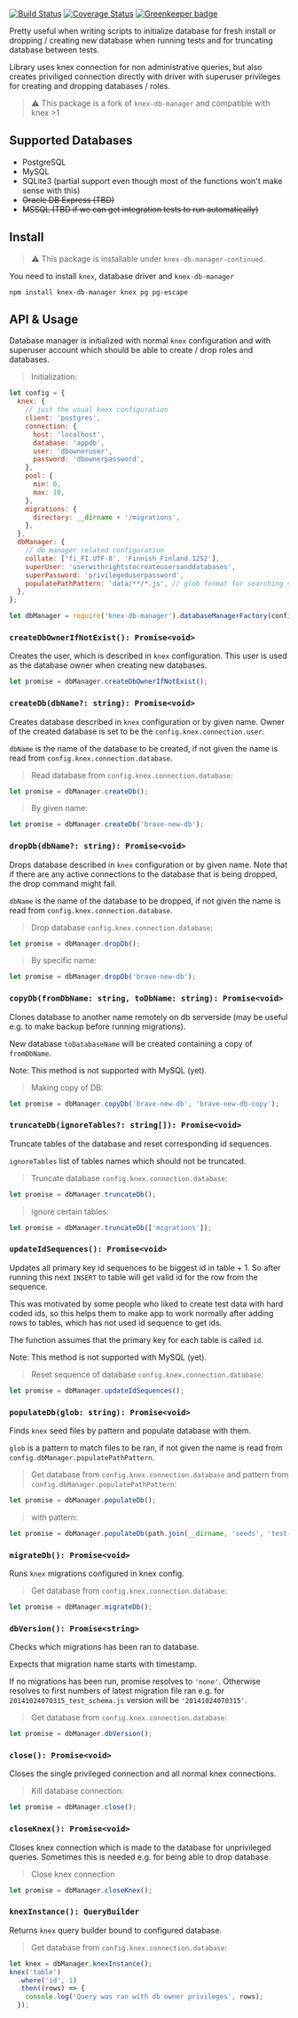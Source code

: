 [![Build Status](https://travis-ci.org/Vincit/knex-db-manager.svg?branch=master)](https://travis-ci.org/Vincit/knex-db-manager)
[![Coverage Status](https://coveralls.io/repos/github/Vincit/knex-db-manager/badge.svg?branch=master)](https://coveralls.io/github/Vincit/knex-db-manager?branch=master)
[![Greenkeeper badge](https://badges.greenkeeper.io/Vincit/knex-db-manager.svg)](https://greenkeeper.io/)

Pretty useful when writing scripts to initialize database for fresh install or
dropping / creating new database when running tests and for truncating database
between tests.

Library uses knex connection for non administrative queries, but also creates
priviliged connection directly with driver with superuser privileges for creating
and dropping databases / roles.

> ⚠️ This package is a fork of `knex-db-manager` and compatible with knex >1

## Supported Databases

- PostgreSQL
- MySQL
- SQLite3 (partial support even though most of the functions won't make sense with this)
- ~~Oracle DB Express (TBD)~~
- ~~MSSQL (TBD if we can get integration tests to run automatically)~~

## Install

> ⚠️ This package is installable under `knex-db-manager-continued`.

You need to install `knex`, database driver and `knex-db-manager`

```
npm install knex-db-manager knex pg pg-escape
```

## API & Usage

Database manager is initialized with normal `knex` configuration and with
superuser account which should be able to create / drop roles and databases.

> Initialization:

```js
let config = {
  knex: {
    // just the usual knex configuration
    client: 'postgres',
    connection: {
      host: 'localhost',
      database: 'appdb',
      user: 'dbowneruser',
      password: 'dbownerpassword',
    },
    pool: {
      min: 0,
      max: 10,
    },
    migrations: {
      directory: __dirname + '/migrations',
    },
  },
  dbManager: {
    // db manager related configuration
    collate: ['fi_FI.UTF-8', 'Finnish_Finland.1252'],
    superUser: 'userwithrightstocreateusersanddatabases',
    superPassword: 'privilegeduserpassword',
    populatePathPattern: 'data/**/*.js', // glob format for searching seeds
  },
};

let dbManager = require('knex-db-manager').databaseManagerFactory(config);
```

### `createDbOwnerIfNotExist(): Promise<void>`

Creates the user, which is described in `knex` configuration. This user is used as
the database owner when creating new databases.

```js
let promise = dbManager.createDbOwnerIfNotExist();
```

### `createDb(dbName?: string): Promise<void>`

Creates database described in `knex` configuration or by given name. Owner of the
created database is set to be the `config.knex.connection.user`.

`dbName` is the name of the database to be created, if not given the name is read
from `config.knex.connection.database`.

> Read database from `config.knex.connection.database`:

```js
let promise = dbManager.createDb();
```

> By given name:

```js
let promise = dbManager.createDb('brave-new-db');
```

### `dropDb(dbName?: string): Promise<void>`

Drops database described in `knex` configuration or by given name. Note
that if there are any active connections to the database that is being
dropped, the drop command might fail.

`dbName` is the name of the database to be dropped, if not given the name
is read from `config.knex.connection.database`.

> Drop database `config.knex.connection.database`:

```js
let promise = dbManager.dropDb();
```

> By specific name:

```js
let promise = dbManager.dropDb('brave-new-db');
```

### `copyDb(fromDbName: string, toDbName: string): Promise<void>`

Clones database to another name remotely on db serverside (may be useful e.g.
to make backup before running migrations).

New database `toDatabaseName` will be created containing a copy of `fromDbName`.

Note: This method is not supported with MySQL (yet).

> Making copy of DB:

```js
let promise = dbManager.copyDb('brave-new-db', 'brave-new-db-copy');
```

### `truncateDb(ignoreTables?: string[]): Promise<void>`

Truncate tables of the database and reset corresponding id sequences.

`ignoreTables` list of tables names which should not be truncated.

> Truncate database `config.knex.connection.database`:

```js
let promise = dbManager.truncateDb();
```

> ignore certain tables:

```js
let promise = dbManager.truncateDb(['migrations']);
```

### `updateIdSequences(): Promise<void>`

Updates all primary key id sequences to be biggest id in table + 1.
So after running this next `INSERT` to table will get valid id for
the row from the sequence.

This was motivated by some people who liked to create test data with
hard coded ids, so this helps them to make app to work normally after
adding rows to tables, which has not used id sequence to get ids.

The function assumes that the primary key for each table is called `id`.

Note: This method is not supported with MySQL (yet).

> Reset sequence of database `config.knex.connection.database`:

```js
let promise = dbManager.updateIdSequences();
```

### `populateDb(glob: string): Promise<void>`

Finds `knex` seed files by pattern and populate database with them.

`glob` is a pattern to match files to be ran, if not given the name is
read from `config.dbManager.populatePathPattern`.

> Get database from `config.knex.connection.database` and pattern
> from `config.dbManager.populatePathPattern`:

```js
let promise = dbManager.populateDb();
```

> with pattern:

```js
let promise = dbManager.populateDb(path.join(__dirname, 'seeds', 'test-*'));
```

### `migrateDb(): Promise<void>`

Runs `knex` migrations configured in knex config.

> Get database from `config.knex.connection.database`:

```js
let promise = dbManager.migrateDb();
```

### `dbVersion(): Promise<string>`

Checks which migrations has been ran to database.

Expects that migration name starts with timestamp.

If no migrations has been run, promise resolves to `'none'`. Otherwise
resolves to first numbers of latest migration file ran e.g. for
`20141024070315_test_schema.js` version will be `'20141024070315'`.

> Get database from `config.knex.connection.database`:

```js
let promise = dbManager.dbVersion();
```

### `close(): Promise<void>`

Closes the single privileged connection and all normal knex connections.

> Kill database connection:

```js
let promise = dbManager.close();
```

### `closeKnex(): Promise<void>`

Closes knex connection which is made to the database for unprivileged
queries. Sometimes this is needed e.g. for being able to drop database.

> Close knex connection

```js
let promise = dbManager.closeKnex();
```

### `knexInstance(): QueryBuilder`

Returns `knex` query builder bound to configured database.

> Get database from `config.knex.connection.database`:

```js
let knex = dbManager.knexInstance();
knex('table')
  .where('id', 1)
  .then((rows) => {
    console.log('Query was ran with db owner privileges', rows);
  });
```
